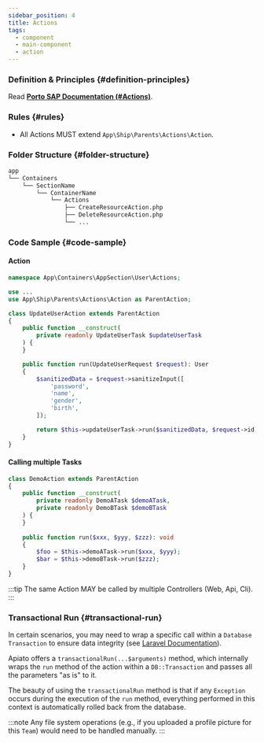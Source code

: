 ```yaml
---
sidebar_position: 4
title: Actions
tags:
  - component
  - main-component
  - action
---
```


### Definition & Principles {#definition-principles}

Read [**Porto SAP Documentation (#Actions)**](https://github.com/Mahmoudz/Porto#definitions--principles).

### Rules {#rules}

- All Actions MUST extend `App\Ship\Parents\Actions\Action`.

### Folder Structure {#folder-structure}

```markdown
app
└── Containers
    └── SectionName
        └── ContainerName
            └── Actions
                ├── CreateResourceAction.php
                ├── DeleteResourceAction.php
                └── ...
```

### Code Sample {#code-sample}

#### Action

```php
namespace App\Containers\AppSection\User\Actions;

use ...
use App\Ship\Parents\Actions\Action as ParentAction;

class UpdateUserAction extends ParentAction
{
    public function __construct(
        private readonly UpdateUserTask $updateUserTask
    ) {
    }

    public function run(UpdateUserRequest $request): User
    {
        $sanitizedData = $request->sanitizeInput([
            'password',
            'name',
            'gender',
            'birth',
        ]);

        return $this->updateUserTask->run($sanitizedData, $request->id);
    }
}
```

#### Calling multiple Tasks

```php
class DemoAction extends ParentAction
{
    public function __construct(
        private readonly DemoATask $demoATask,
        private readonly DemoBTask $demoBTask
    ) {
    }
    
    public function run($xxx, $yyy, $zzz): void
    {
        $foo = $this->demoATask->run($xxx, $yyy);
        $bar = $this->demoBTask->run($zzz);
    }
}
```

:::tip
The same Action MAY be called by multiple Controllers (Web, Api, Cli).
:::

### Transactional Run {#transactional-run}

In certain scenarios, you may need to wrap a specific call within a `Database Transaction` to ensure data integrity
(see [Laravel Documentation](https://laravel.com/docs/master/database#database-transactions)).

Apiato offers a `transactionalRun(...$arguments)` method,
which internally wraps the `run` method of the action within a `DB::Transaction` and passes all the parameters "as is"
to it.

The beauty of using the `transactionalRun` method is
that if any `Exception` occurs during the execution of the `run` method,
everything performed in this context is automatically rolled back from the database.

:::note
Any file system operations
(e.g., if you uploaded a profile picture for this `Team`) would need to be handled manually.
:::
